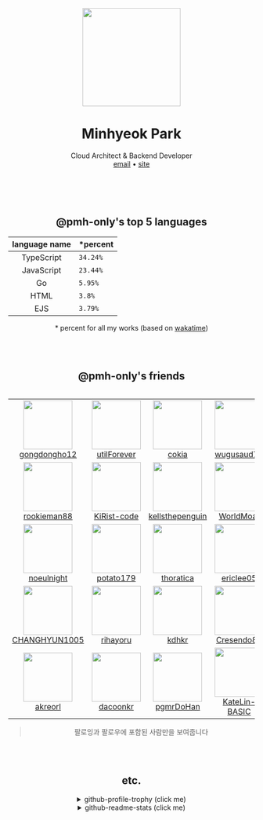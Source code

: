 <div align="center">
  <img src="https://avatars.githubusercontent.com/u/39158228?s=460&u=85a513dbfe77b73d9f7aa9c85e3e973cb69caba6&v=4" width="200px"/>
  <h1>Minhyeok Park</h1>
  Cloud Architect & Backend Developer<br />
  <a href="mailto:opensource@pmh.codes">email</a> •
  <a href="https://pmh.codes">site</a>
  <br />
  <br />
  <br />
  <br />
  <br />

  ## @pmh-only's top 5 languages
  |      language name | *percent                  |
  |:------------------:|:--------------------------|
  | TypeScript | `34.24%`  |
  | JavaScript | `23.44%`  |
  | Go | `5.95%`  |
  | HTML | `3.8%`  |
  | EJS | `3.79%`  |

  \* percent for all my works (based on [wakatime](https://wakatime.com))

  <br />
  <br />

  ## @pmh-only's friends
  <table>
    <table><tr><td align="center"><a href="https://github.com/gongdongho12"><img src="https://avatars.githubusercontent.com/u/1717874?v=4&s=100" width="100px"><br />gongdongho12</a></td><td align="center"><a href="https://github.com/utilForever"><img src="https://avatars.githubusercontent.com/u/5622661?v=4&s=100" width="100px"><br />utilForever</a></td><td align="center"><a href="https://github.com/cokia"><img src="https://avatars.githubusercontent.com/u/24792377?v=4&s=100" width="100px"><br />cokia</a></td><td align="center"><a href="https://github.com/wugusaud77"><img src="https://avatars.githubusercontent.com/u/26669223?v=4&s=100" width="100px"><br />wugusaud77</a></td><td align="center"><a href="https://github.com/comjun04"><img src="https://avatars.githubusercontent.com/u/30339539?v=4&s=100" width="100px"><br />comjun04</a></td><td align="center"><a href="https://github.com/noamboy2006"><img src="https://avatars.githubusercontent.com/u/32446774?v=4&s=100" width="100px"><br />noamboy2006</a></td><td align="center"><a href="https://github.com/sh10ve"><img src="https://avatars.githubusercontent.com/u/33418212?v=4&s=100" width="100px"><br />sh10ve</a></td><td align="center"><a href="https://github.com/designed-re"><img src="https://avatars.githubusercontent.com/u/33867923?v=4&s=100" width="100px"><br />designed-re</a></td><td align="center"><a href="https://github.com/heosungbum"><img src="https://avatars.githubusercontent.com/u/35191431?v=4&s=100" width="100px"><br />heosungbum</a></td><td align="center"><a href="https://github.com/rycont"><img src="https://avatars.githubusercontent.com/u/35295182?v=4&s=100" width="100px"><br />rycont</a></td></tr><tr><td align="center"><a href="https://github.com/rookieman88"><img src="https://avatars.githubusercontent.com/u/36586296?v=4&s=100" width="100px"><br />rookieman88</a></td><td align="center"><a href="https://github.com/KiRist-code"><img src="https://avatars.githubusercontent.com/u/37296174?v=4&s=100" width="100px"><br />KiRist-code</a></td><td align="center"><a href="https://github.com/kellsthepenguin"><img src="https://avatars.githubusercontent.com/u/37768795?v=4&s=100" width="100px"><br />kellsthepenguin</a></td><td align="center"><a href="https://github.com/WorldMoat"><img src="https://avatars.githubusercontent.com/u/39121363?v=4&s=100" width="100px"><br />WorldMoat</a></td><td align="center"><a href="https://github.com/youngrove"><img src="https://avatars.githubusercontent.com/u/40445771?v=4&s=100" width="100px"><br />youngrove</a></td><td align="center"><a href="https://github.com/Bukgeuk"><img src="https://avatars.githubusercontent.com/u/41170492?v=4&s=100" width="100px"><br />Bukgeuk</a></td><td align="center"><a href="https://github.com/westgyu"><img src="https://avatars.githubusercontent.com/u/42382793?v=4&s=100" width="100px"><br />westgyu</a></td><td align="center"><a href="https://github.com/ttakkku"><img src="https://avatars.githubusercontent.com/u/42809517?v=4&s=100" width="100px"><br />ttakkku</a></td><td align="center"><a href="https://github.com/csnewcs"><img src="https://avatars.githubusercontent.com/u/43161373?v=4&s=100" width="100px"><br />csnewcs</a></td><td align="center"><a href="https://github.com/Kwabang"><img src="https://avatars.githubusercontent.com/u/43908654?v=4&s=100" width="100px"><br />Kwabang</a></td></tr><tr><td align="center"><a href="https://github.com/noeulnight"><img src="https://avatars.githubusercontent.com/u/44047052?v=4&s=100" width="100px"><br />noeulnight</a></td><td align="center"><a href="https://github.com/potato179"><img src="https://avatars.githubusercontent.com/u/44293278?v=4&s=100" width="100px"><br />potato179</a></td><td align="center"><a href="https://github.com/thoratica"><img src="https://avatars.githubusercontent.com/u/45326612?v=4&s=100" width="100px"><br />thoratica</a></td><td align="center"><a href="https://github.com/ericlee05"><img src="https://avatars.githubusercontent.com/u/46064786?v=4&s=100" width="100px"><br />ericlee05</a></td><td align="center"><a href="https://github.com/KR-isamin"><img src="https://avatars.githubusercontent.com/u/46100072?v=4&s=100" width="100px"><br />KR-isamin</a></td><td align="center"><a href="https://github.com/Pneuma714"><img src="https://avatars.githubusercontent.com/u/48142128?v=4&s=100" width="100px"><br />Pneuma714</a></td><td align="center"><a href="https://github.com/DipokalLab"><img src="https://avatars.githubusercontent.com/u/48173908?v=4&s=100" width="100px"><br />DipokalLab</a></td><td align="center"><a href="https://github.com/gangjun06"><img src="https://avatars.githubusercontent.com/u/50910815?v=4&s=100" width="100px"><br />gangjun06</a></td><td align="center"><a href="https://github.com/dya-code"><img src="https://avatars.githubusercontent.com/u/51194584?v=4&s=100" width="100px"><br />dya-code</a></td><td align="center"><a href="https://github.com/justiceserv"><img src="https://avatars.githubusercontent.com/u/51410592?v=4&s=100" width="100px"><br />justiceserv</a></td></tr><tr><td align="center"><a href="https://github.com/CHANGHYUN1005"><img src="https://avatars.githubusercontent.com/u/52325200?v=4&s=100" width="100px"><br />CHANGHYUN1005</a></td><td align="center"><a href="https://github.com/rihayoru"><img src="https://avatars.githubusercontent.com/u/55011525?v=4&s=100" width="100px"><br />rihayoru</a></td><td align="center"><a href="https://github.com/kdhkr"><img src="https://avatars.githubusercontent.com/u/55907150?v=4&s=100" width="100px"><br />kdhkr</a></td><td align="center"><a href="https://github.com/Cresendo82"><img src="https://avatars.githubusercontent.com/u/56112657?v=4&s=100" width="100px"><br />Cresendo82</a></td><td align="center"><a href="https://github.com/1-EXON"><img src="https://avatars.githubusercontent.com/u/56220973?v=4&s=100" width="100px"><br />1-EXON</a></td><td align="center"><a href="https://github.com/me2nuk"><img src="https://avatars.githubusercontent.com/u/57348147?v=4&s=100" width="100px"><br />me2nuk</a></td><td align="center"><a href="https://github.com/JungminMun"><img src="https://avatars.githubusercontent.com/u/57490239?v=4&s=100" width="100px"><br />JungminMun</a></td><td align="center"><a href="https://github.com/apwlq"><img src="https://avatars.githubusercontent.com/u/58218300?v=4&s=100" width="100px"><br />apwlq</a></td><td align="center"><a href="https://github.com/free-soul"><img src="https://avatars.githubusercontent.com/u/58299651?v=4&s=100" width="100px"><br />free-soul</a></td><td align="center"><a href="https://github.com/samsunghappytree123"><img src="https://avatars.githubusercontent.com/u/58595445?v=4&s=100" width="100px"><br />samsunghappytree123</a></td></tr><tr><td align="center"><a href="https://github.com/akreorl"><img src="https://avatars.githubusercontent.com/u/60865072?v=4&s=100" width="100px"><br />akreorl</a></td><td align="center"><a href="https://github.com/dacoonkr"><img src="https://avatars.githubusercontent.com/u/61615961?v=4&s=100" width="100px"><br />dacoonkr</a></td><td align="center"><a href="https://github.com/pgmrDoHan"><img src="https://avatars.githubusercontent.com/u/61854396?v=4&s=100" width="100px"><br />pgmrDoHan</a></td><td align="center"><a href="https://github.com/KateLin-BASIC"><img src="https://avatars.githubusercontent.com/u/63230494?v=4&s=100" width="100px"><br />KateLin-BASIC</a></td><td align="center"><a href="https://github.com/chul0721"><img src="https://avatars.githubusercontent.com/u/64084503?v=4&s=100" width="100px"><br />chul0721</a></td></tr></table>
  </table>

  > 팔로잉과 팔로우에 포함된 사람만을 보여줍니다
  
  
  <br />
  <br />
  
  ## etc.
  <details>
    <summary>github-profile-trophy (click me)</summary>
    
![](https://github-profile-trophy.vercel.app/?username=pmh-only&row=1&column=8&theme=nord)
    
  </details>
  <details>
    <summary>github-readme-stats (click me)</summary>
    
![](https://github-readme-stats.vercel.app/api?username=pmh-only&theme=nord)
![](https://github-readme-stats.vercel.app/api/top-langs/?username=pmh-only&theme=nord&layout=compact)
![](https://github-readme-stats.vercel.app/api/wakatime?username=pmh_only&layout=compact&theme=nord)
    
  </details>
</div>
